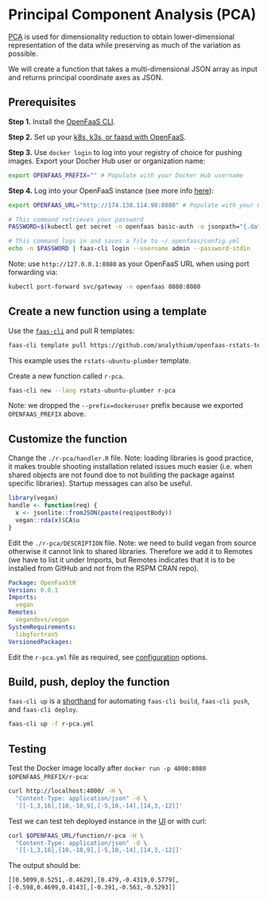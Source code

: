 # Principal Component Analysis (PCA)

[PCA](https://en.wikipedia.org/wiki/Principal_component_analysis) is used for dimensionality reduction to obtain lower-dimensional representation of the data while preserving as much of the variation as possible.

We will create a function that takes a multi-dimensional JSON array as input and returns principal coordinate axes as JSON.

## Prerequisites

__Step 1.__ Install the [OpenFaaS CLI](https://docs.openfaas.com/cli/install/).

__Step 2.__ Set up your [k8s, k3s, or faasd with OpenFaaS](https://docs.openfaas.com/deployment/).

__Step 3.__ Use `docker login` to log into your registry of choice for pushing images.
Export your Docher Hub user or organization name:

```bash
export OPENFAAS_PREFIX="" # Populate with your Docker Hub username
```

__Step 4.__ Log into your OpenFaaS instance (see more info [here](https://github.com/openfaas/workshop/blob/master/lab1b.md)):

```bash
export OPENFAAS_URL="http://174.138.114.98:8080" # Populate with your OpenFaaS URL

# This command retrieves your password
PASSWORD=$(kubectl get secret -n openfaas basic-auth -o jsonpath="{.data.basic-auth-password}" | base64 --decode; echo)

# This command logs in and saves a file to ~/.openfaas/config.yml
echo -n $PASSWORD | faas-cli login --username admin --password-stdin
```

Note: use `http://127.0.0.1:8080` as your OpenFaaS URL when using port forwarding via:

```bash
kubectl port-forward svc/gateway -n openfaas 8080:8080
```

## Create a new function using a template

Use the [`faas-cli`](https://github.com/openfaas/faas-cli) and pull R templates:

```bash
faas-cli template pull https://github.com/analythium/openfaas-rstats-templates
```

This example uses the `rstats-ubuntu-plumber` template.

Create a new function called `r-pca`.

```bash
faas-cli new --lang rstats-ubuntu-plumber r-pca
```

Note: we dropped the `--prefix=dockeruser` prefix because we exported `OPENFAAS_PREFIX` above.

## Customize the function

Change the `./r-pca/handler.R` file.
Note: loading libraries is good practice, it makes trouble shooting installation related
issues much easier (i.e. when shared objects are not found doe to not building
the package against specific libraries). Startup messages can also be useful.

```R
library(vegan)
handle <- function(req) {
  x <- jsonlite::fromJSON(paste(req$postBody))
  vegan::rda(x)$CA$u
}
```

Edit the `./r-pca/DESCRIPTION` file.
Note: we need to build vegan from source otherwise it cannot link to shared libraries.
Therefore we add it to Remotes (we have to list it under Imports, but
Remotes indicates that it is to be installed from GitHub and not from the RSPM
CRAN repo).

```yaml
Package: OpenFaaStR
Version: 0.0.1
Imports:
  vegan
Remotes:
  vegandevs/vegan
SystemRequirements:
  libgfortran5
VersionedPackages:
```

Edit the `r-pca.yml` file as required, see [configuration](https://docs.openfaas.com/reference/yaml/) options.

## Build, push, deploy the function

`faas-cli up` is a [shorthand](https://docs.openfaas.com/cli/templates/)
for automating `faas-cli build`, `faas-cli push`, and `faas-cli deploy`.

```bash
faas-cli up -f r-pca.yml
```

## Testing

Test the Docker image locally after `docker run -p 4000:8080 $OPENFAAS_PREFIX/r-pca`:

```bash
curl http://localhost:4000/ -H \
  "Content-Type: application/json" -d \
  '[[-1,3,16],[10,-10,9],[-5,10,-14],[14,3,-12]]'
```

Test we can test teh deployed instance in the [UI](https://docs.openfaas.com/architecture/gateway/) or with curl:

```bash
curl $OPENFAAS_URL/function/r-pca -H \
  "Content-Type: application/json" -d \
  '[[-1,3,16],[10,-10,9],[-5,10,-14],[14,3,-12]]'
```

The output should be:

```bash
[[0.5099,0.5251,-0.4629],[0.479,-0.4319,0.5779], 
[-0.598,0.4699,0.4143],[-0.391,-0.563,-0.5293]]
```
